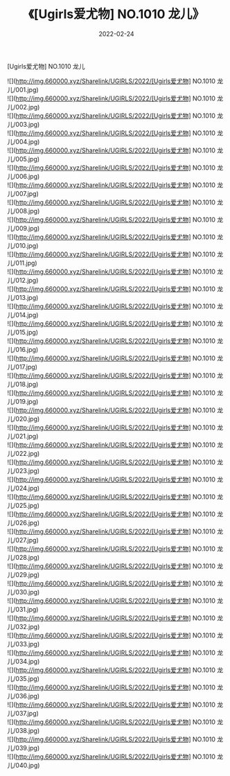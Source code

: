 ﻿---
layout: post
title:  《[Ugirls爱尤物] NO.1010 龙儿》
date:   2022-02-24
img: http://img.660000.xyz/Sharelink/UGIRLS/2022/[Ugirls爱尤物] NO.1010 龙儿/000.jpg
categories: [美女, 清纯, 唯美]
---

[Ugirls爱尤物] NO.1010 龙儿

 ![](http://img.660000.xyz/Sharelink/UGIRLS/2022/[Ugirls爱尤物] NO.1010 龙儿/001.jpg) <br>![](http://img.660000.xyz/Sharelink/UGIRLS/2022/[Ugirls爱尤物] NO.1010 龙儿/002.jpg) <br>![](http://img.660000.xyz/Sharelink/UGIRLS/2022/[Ugirls爱尤物] NO.1010 龙儿/003.jpg) <br>![](http://img.660000.xyz/Sharelink/UGIRLS/2022/[Ugirls爱尤物] NO.1010 龙儿/004.jpg) <br>![](http://img.660000.xyz/Sharelink/UGIRLS/2022/[Ugirls爱尤物] NO.1010 龙儿/005.jpg) <br>![](http://img.660000.xyz/Sharelink/UGIRLS/2022/[Ugirls爱尤物] NO.1010 龙儿/006.jpg) <br>![](http://img.660000.xyz/Sharelink/UGIRLS/2022/[Ugirls爱尤物] NO.1010 龙儿/007.jpg) <br>![](http://img.660000.xyz/Sharelink/UGIRLS/2022/[Ugirls爱尤物] NO.1010 龙儿/008.jpg) <br>![](http://img.660000.xyz/Sharelink/UGIRLS/2022/[Ugirls爱尤物] NO.1010 龙儿/009.jpg) <br>![](http://img.660000.xyz/Sharelink/UGIRLS/2022/[Ugirls爱尤物] NO.1010 龙儿/010.jpg) <br>![](http://img.660000.xyz/Sharelink/UGIRLS/2022/[Ugirls爱尤物] NO.1010 龙儿/011.jpg) <br>![](http://img.660000.xyz/Sharelink/UGIRLS/2022/[Ugirls爱尤物] NO.1010 龙儿/012.jpg) <br>![](http://img.660000.xyz/Sharelink/UGIRLS/2022/[Ugirls爱尤物] NO.1010 龙儿/013.jpg) <br>![](http://img.660000.xyz/Sharelink/UGIRLS/2022/[Ugirls爱尤物] NO.1010 龙儿/014.jpg) <br>![](http://img.660000.xyz/Sharelink/UGIRLS/2022/[Ugirls爱尤物] NO.1010 龙儿/015.jpg) <br>![](http://img.660000.xyz/Sharelink/UGIRLS/2022/[Ugirls爱尤物] NO.1010 龙儿/016.jpg) <br>![](http://img.660000.xyz/Sharelink/UGIRLS/2022/[Ugirls爱尤物] NO.1010 龙儿/017.jpg) <br>![](http://img.660000.xyz/Sharelink/UGIRLS/2022/[Ugirls爱尤物] NO.1010 龙儿/018.jpg) <br>![](http://img.660000.xyz/Sharelink/UGIRLS/2022/[Ugirls爱尤物] NO.1010 龙儿/019.jpg) <br>![](http://img.660000.xyz/Sharelink/UGIRLS/2022/[Ugirls爱尤物] NO.1010 龙儿/020.jpg) <br>![](http://img.660000.xyz/Sharelink/UGIRLS/2022/[Ugirls爱尤物] NO.1010 龙儿/021.jpg) <br>![](http://img.660000.xyz/Sharelink/UGIRLS/2022/[Ugirls爱尤物] NO.1010 龙儿/022.jpg) <br>![](http://img.660000.xyz/Sharelink/UGIRLS/2022/[Ugirls爱尤物] NO.1010 龙儿/023.jpg) <br>![](http://img.660000.xyz/Sharelink/UGIRLS/2022/[Ugirls爱尤物] NO.1010 龙儿/024.jpg) <br>![](http://img.660000.xyz/Sharelink/UGIRLS/2022/[Ugirls爱尤物] NO.1010 龙儿/025.jpg) <br>![](http://img.660000.xyz/Sharelink/UGIRLS/2022/[Ugirls爱尤物] NO.1010 龙儿/026.jpg) <br>![](http://img.660000.xyz/Sharelink/UGIRLS/2022/[Ugirls爱尤物] NO.1010 龙儿/027.jpg) <br>![](http://img.660000.xyz/Sharelink/UGIRLS/2022/[Ugirls爱尤物] NO.1010 龙儿/028.jpg) <br>![](http://img.660000.xyz/Sharelink/UGIRLS/2022/[Ugirls爱尤物] NO.1010 龙儿/029.jpg) <br>![](http://img.660000.xyz/Sharelink/UGIRLS/2022/[Ugirls爱尤物] NO.1010 龙儿/030.jpg) <br>![](http://img.660000.xyz/Sharelink/UGIRLS/2022/[Ugirls爱尤物] NO.1010 龙儿/031.jpg) <br>![](http://img.660000.xyz/Sharelink/UGIRLS/2022/[Ugirls爱尤物] NO.1010 龙儿/032.jpg) <br>![](http://img.660000.xyz/Sharelink/UGIRLS/2022/[Ugirls爱尤物] NO.1010 龙儿/033.jpg) <br>![](http://img.660000.xyz/Sharelink/UGIRLS/2022/[Ugirls爱尤物] NO.1010 龙儿/034.jpg) <br>![](http://img.660000.xyz/Sharelink/UGIRLS/2022/[Ugirls爱尤物] NO.1010 龙儿/035.jpg) <br>![](http://img.660000.xyz/Sharelink/UGIRLS/2022/[Ugirls爱尤物] NO.1010 龙儿/036.jpg) <br>![](http://img.660000.xyz/Sharelink/UGIRLS/2022/[Ugirls爱尤物] NO.1010 龙儿/037.jpg) <br>![](http://img.660000.xyz/Sharelink/UGIRLS/2022/[Ugirls爱尤物] NO.1010 龙儿/038.jpg) <br>![](http://img.660000.xyz/Sharelink/UGIRLS/2022/[Ugirls爱尤物] NO.1010 龙儿/039.jpg) <br>![](http://img.660000.xyz/Sharelink/UGIRLS/2022/[Ugirls爱尤物] NO.1010 龙儿/040.jpg) <br>